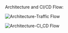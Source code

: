 Architecture and CI/CD Flow:


![Architecture-Traffic Flow](https://user-images.githubusercontent.com/16861806/181000097-0d2dd3eb-13bd-4ff1-b745-519ad9b2e5f5.jpeg)


![Architecture-CI_CD Flow](https://user-images.githubusercontent.com/16861806/181000120-f53090c9-e0e8-4020-bc28-ecb4c487498e.jpeg)
